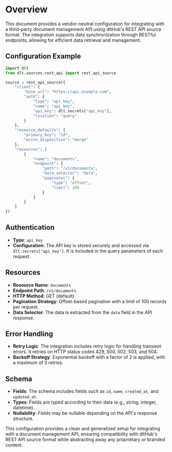 # Overview

This document provides a vendor-neutral configuration for integrating with a third-party document management API using dltHub's REST API source format. The integration supports data synchronization through RESTful endpoints, allowing for efficient data retrieval and management.

## Configuration Example

```python
import dlt
from dlt.sources.rest_api import rest_api_source

source = rest_api_source({
    "client": {
        "base_url": "https://api.example.com",
        "auth": {
            "type": "api_key",
            "name": "api_key",
            "api_key": dlt.secrets["api_key"],
            "location": "query"
        }
    },
    "resource_defaults": {
        "primary_key": "id",
        "write_disposition": "merge"
    },
    "resources": [
        {
            "name": "documents",
            "endpoint": {
                "path": "/v1/documents",
                "data_selector": "data",
                "paginator": {
                    "type": "offset",
                    "limit": 100
                }
            }
        }
    ]
})
```

## Authentication

- **Type**: `api_key`
- **Configuration**: The API key is stored securely and accessed via `dlt.secrets["api_key"]`. It is included in the query parameters of each request.

## Resources

- **Resource Name**: `documents`
- **Endpoint Path**: `/v1/documents`
- **HTTP Method**: GET (default)
- **Pagination Strategy**: Offset-based pagination with a limit of 100 records per request.
- **Data Selector**: The data is extracted from the `data` field in the API response.

## Error Handling

- **Retry Logic**: The integration includes retry logic for handling transient errors. It retries on HTTP status codes 429, 500, 502, 503, and 504.
- **Backoff Strategy**: Exponential backoff with a factor of 2 is applied, with a maximum of 3 retries.

## Schema

- **Fields**: The schema includes fields such as `id`, `name`, `created_at`, and `updated_at`.
- **Types**: Fields are typed according to their data (e.g., string, integer, datetime).
- **Nullability**: Fields may be nullable depending on the API's response structure.

This configuration provides a clean and generalized setup for integrating with a document management API, ensuring compatibility with dltHub's REST API source format while abstracting away any proprietary or branded content.